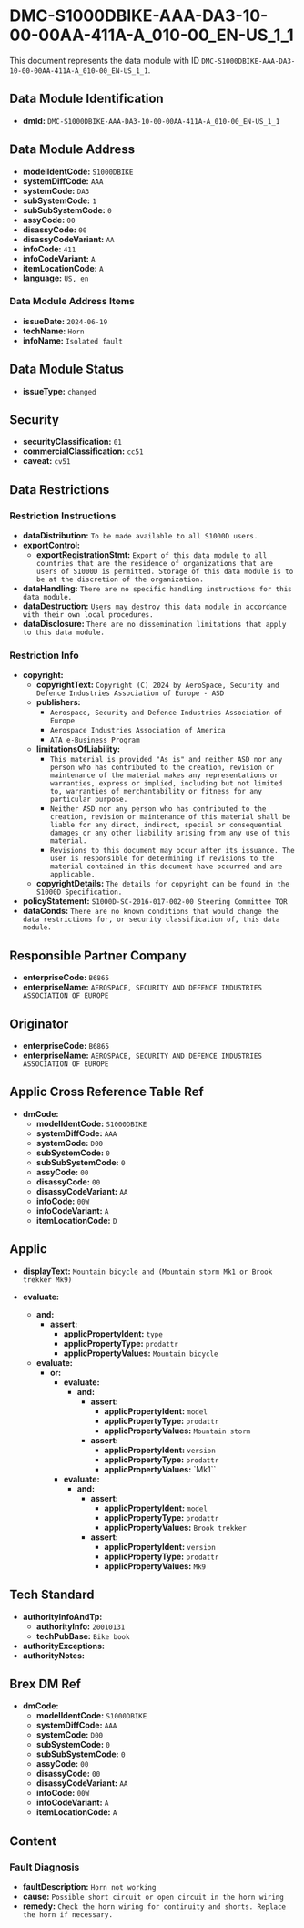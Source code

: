 # DMC-S1000DBIKE-AAA-DA3-10-00-00AA-411A-A_010-00_EN-US_1_1

This document represents the data module with ID `DMC-S1000DBIKE-AAA-DA3-10-00-00AA-411A-A_010-00_EN-US_1_1`.

## Data Module Identification

*   **dmId:** `DMC-S1000DBIKE-AAA-DA3-10-00-00AA-411A-A_010-00_EN-US_1_1`

## Data Module Address

*   **modelIdentCode:** `S1000DBIKE`
*   **systemDiffCode:** `AAA`
*   **systemCode:** `DA3`
*   **subSystemCode:** `1`
*   **subSubSystemCode:** `0`
*   **assyCode:** `00`
*   **disassyCode:** `00`
*   **disassyCodeVariant:** `AA`
*   **infoCode:** `411`
*   **infoCodeVariant:** `A`
*   **itemLocationCode:** `A`
*   **language:** `US, en`

### Data Module Address Items

*   **issueDate:** `2024-06-19`
*   **techName:** `Horn`
*   **infoName:** `Isolated fault`

## Data Module Status

*   **issueType:** `changed`

## Security

*   **securityClassification:** `01`
*   **commercialClassification:** `cc51`
*   **caveat:** `cv51`

## Data Restrictions

### Restriction Instructions

*   **dataDistribution:** `To be made available to all S1000D users.`
*   **exportControl:**
    *   **exportRegistrationStmt:** `Export of this data module to all countries that are the residence of organizations that are users of S1000D is permitted. Storage of this data module is to be at the discretion of the organization.`
*   **dataHandling:** `There are no specific handling instructions for this data module.`
*   **dataDestruction:** `Users may destroy this data module in accordance with their own local procedures.`
*   **dataDisclosure:** `There are no dissemination limitations that apply to this data module.`

### Restriction Info

*   **copyright:**
    *   **copyrightText:** `Copyright (C) 2024 by AeroSpace, Security and Defence Industries Association of Europe - ASD`
    *   **publishers:**
        *   `Aerospace, Security and Defence Industries Association of Europe`
        *   `Aerospace Industries Association of America`
        *   `ATA e-Business Program`
    *   **limitationsOfLiability:**
        *   `This material is provided "As is" and neither ASD nor any person who has contributed to the creation, revision or maintenance of the material makes any representations or warranties, express or implied, including but not limited to, warranties of merchantability or fitness for any particular purpose.`
        *   `Neither ASD nor any person who has contributed to the creation, revision or maintenance of this material shall be liable for any direct, indirect, special or consequential damages or any other liability arising from any use of this material.`
        *   `Revisions to this document may occur after its issuance. The user is responsible for determining if revisions to the material contained in this document have occurred and are applicable.`
    *   **copyrightDetails:** `The details for copyright can be found in the S1000D Specification.`
*   **policyStatement:** `S1000D-SC-2016-017-002-00 Steering Committee TOR`
*   **dataConds:** `There are no known conditions that would change the data restrictions for, or security classification of, this data module.`

## Responsible Partner Company

*   **enterpriseCode:** `B6865`
*   **enterpriseName:** `AEROSPACE, SECURITY AND DEFENCE INDUSTRIES ASSOCIATION OF EUROPE`

## Originator

*   **enterpriseCode:** `B6865`
*   **enterpriseName:** `AEROSPACE, SECURITY AND DEFENCE INDUSTRIES ASSOCIATION OF EUROPE`

## Applic Cross Reference Table Ref

*   **dmCode:**
    *   **modelIdentCode:** `S1000DBIKE`
    *   **systemDiffCode:** `AAA`
    *   **systemCode:** `D00`
    *   **subSystemCode:** `0`
    *   **subSubSystemCode:** `0`
    *   **assyCode:** `00`
    *   **disassyCode:** `00`
    *   **disassyCodeVariant:** `AA`
    *   **infoCode:** `00W`
    *   **infoCodeVariant:** `A`
    *   **itemLocationCode:** `D`

## Applic

*   **displayText:** `Mountain bicycle and (Mountain storm Mk1 or Brook trekker Mk9)`

*   **evaluate:**
    *   **and:**
        *   **assert:**
            *   **applicPropertyIdent:** `type`
            *   **applicPropertyType:** `prodattr`
            *   **applicPropertyValues:** `Mountain bicycle`
    *   **evaluate:**
        *   **or:**
            *   **evaluate:**
                *   **and:**
                    *   **assert:**
                        *   **applicPropertyIdent:** `model`
                        *   **applicPropertyType:** `prodattr`
                        *   **applicPropertyValues:** `Mountain storm`
                    *   **assert:**
                        *   **applicPropertyIdent:** `version`
                        *   **applicPropertyType:** `prodattr`
                        *   **applicPropertyValues:** `Mk1``
            *   **evaluate:**
                *   **and:**
                    *   **assert:**
                        *   **applicPropertyIdent:** `model`
                        *   **applicPropertyType:** `prodattr`
                        *   **applicPropertyValues:** `Brook trekker`
                    *   **assert:**
                        *   **applicPropertyIdent:** `version`
                        *   **applicPropertyType:** `prodattr`
                        *   **applicPropertyValues:** `Mk9`

## Tech Standard

*   **authorityInfoAndTp:**
    *   **authorityInfo:** `20010131`
    *   **techPubBase:** `Bike book`
*   **authorityExceptions:**
*   **authorityNotes:**

## Brex DM Ref

*   **dmCode:**
    *   **modelIdentCode:** `S1000DBIKE`
    *   **systemDiffCode:** `AAA`
    *   **systemCode:** `D00`
    *   **subSystemCode:** `0`
    *   **subSubSystemCode:** `0`
    *   **assyCode:** `00`
    *   **disassyCode:** `00`
    *   **disassyCodeVariant:** `AA`
    *   **infoCode:** `00W`
    *   **infoCodeVariant:** `A`
    *   **itemLocationCode:** `A`

## Content

### Fault Diagnosis

*   **faultDescription:** `Horn not working`
*   **cause:** `Possible short circuit or open circuit in the horn wiring`
*   **remedy:** `Check the horn wiring for continuity and shorts. Replace the horn if necessary.`